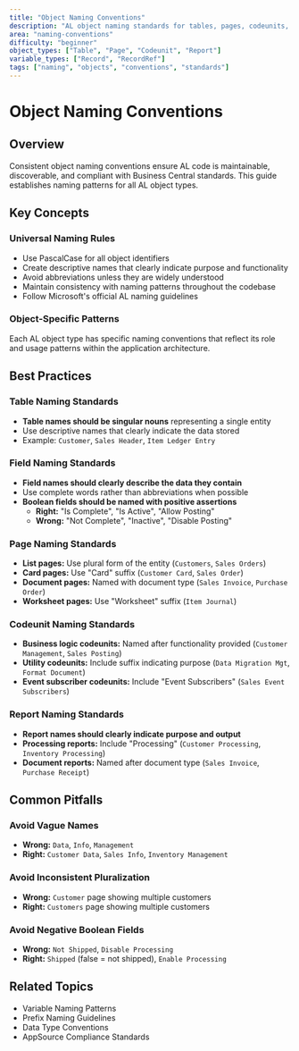 ```yaml
---
title: "Object Naming Conventions"
description: "AL object naming standards for tables, pages, codeunits, and reports"
area: "naming-conventions"
difficulty: "beginner"  
object_types: ["Table", "Page", "Codeunit", "Report"]
variable_types: ["Record", "RecordRef"]
tags: ["naming", "objects", "conventions", "standards"]
---
```


# Object Naming Conventions

## Overview

Consistent object naming conventions ensure AL code is maintainable, discoverable, and compliant with Business Central standards. This guide establishes naming patterns for all AL object types.

## Key Concepts

### Universal Naming Rules
- Use PascalCase for all object identifiers
- Create descriptive names that clearly indicate purpose and functionality
- Avoid abbreviations unless they are widely understood
- Maintain consistency with naming patterns throughout the codebase
- Follow Microsoft's official AL naming guidelines

### Object-Specific Patterns
Each AL object type has specific naming conventions that reflect its role and usage patterns within the application architecture.

## Best Practices

### Table Naming Standards
- **Table names should be singular nouns** representing a single entity
- Use descriptive names that clearly indicate the data stored
- Example: `Customer`, `Sales Header`, `Item Ledger Entry`

### Field Naming Standards  
- **Field names should clearly describe the data they contain**
- Use complete words rather than abbreviations when possible
- **Boolean fields should be named with positive assertions**
  - **Right:** "Is Complete", "Is Active", "Allow Posting"
  - **Wrong:** "Not Complete", "Inactive", "Disable Posting"

### Page Naming Standards
- **List pages:** Use plural form of the entity (`Customers`, `Sales Orders`)
- **Card pages:** Use "Card" suffix (`Customer Card`, `Sales Order`)  
- **Document pages:** Named with document type (`Sales Invoice`, `Purchase Order`)
- **Worksheet pages:** Use "Worksheet" suffix (`Item Journal`)

### Codeunit Naming Standards
- **Business logic codeunits:** Named after functionality provided (`Customer Management`, `Sales Posting`)
- **Utility codeunits:** Include suffix indicating purpose (`Data Migration Mgt`, `Format Document`)
- **Event subscriber codeunits:** Include "Event Subscribers" (`Sales Event Subscribers`)

### Report Naming Standards
- **Report names should clearly indicate purpose and output**
- **Processing reports:** Include "Processing" (`Customer Processing`, `Inventory Processing`)
- **Document reports:** Named after document type (`Sales Invoice`, `Purchase Receipt`)

## Common Pitfalls

### Avoid Vague Names
- **Wrong:** `Data`, `Info`, `Management`
- **Right:** `Customer Data`, `Sales Info`, `Inventory Management`

### Avoid Inconsistent Pluralization
- **Wrong:** `Customer` page showing multiple customers
- **Right:** `Customers` page showing multiple customers

### Avoid Negative Boolean Fields
- **Wrong:** `Not Shipped`, `Disable Processing`
- **Right:** `Shipped` (false = not shipped), `Enable Processing`

## Related Topics

- Variable Naming Patterns
- Prefix Naming Guidelines
- Data Type Conventions
- AppSource Compliance Standards
